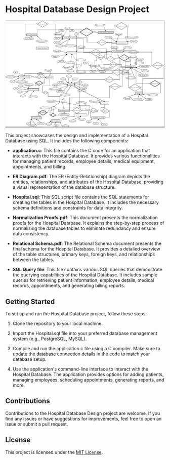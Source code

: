 # Hospital Database Design Project

![Diagram 1](Diagram1.png)

This project showcases the design and implementation of a Hospital Database using SQL. It includes the following components:

- **application.c**: This file contains the C code for an application that interacts with the Hospital Database. It provides various functionalities for managing patient records, employee details, medical equipment, appointments, and billing.

- **ER Diagram.pdf**: The ER (Entity-Relationship) diagram depicts the entities, relationships, and attributes of the Hospital Database, providing a visual representation of the database structure.

- **Hospital.sql**: This SQL script file contains the SQL statements for creating the tables in the Hospital Database. It includes the necessary schema definitions and constraints for data integrity.

- **Normalization Proofs.pdf**: This document presents the normalization proofs for the Hospital Database. It explains the step-by-step process of normalizing the database tables to eliminate redundancy and ensure data consistency.

- **Relational Schema.pdf**: The Relational Schema document presents the final schema for the Hospital Database. It provides a detailed overview of the table structures, primary keys, foreign keys, and relationships between the tables.

- **SQL Query file**: This file contains various SQL queries that demonstrate the querying capabilities of the Hospital Database. It includes sample queries for retrieving patient information, employee details, medical records, appointments, and generating billing reports.

## Getting Started

To set up and run the Hospital Database project, follow these steps:

1. Clone the repository to your local machine.

2. Import the Hospital.sql file into your preferred database management system (e.g., PostgreSQL, MySQL).

3. Compile and run the application.c file using a C compiler. Make sure to update the database connection details in the code to match your database setup.

4. Use the application's command-line interface to interact with the Hospital Database. The application provides options for adding patients, managing employees, scheduling appointments, generating reports, and more.

## Contributions

Contributions to the Hospital Database Design project are welcome. If you find any issues or have suggestions for improvements, feel free to open an issue or submit a pull request.

## License

This project is licensed under the [MIT License](LICENSE).


